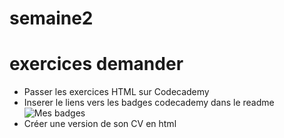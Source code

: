 # semaine2

# exercices demander
* Passer les exercices HTML sur Codecademy
* Inserer le liens vers les badges codecademy dans le readme
  ![Mes badges](https://www.codecademy.com/fr/users/javaSolver88307/achievements "mes badges codecademy")
* Créer une version de son CV en html
